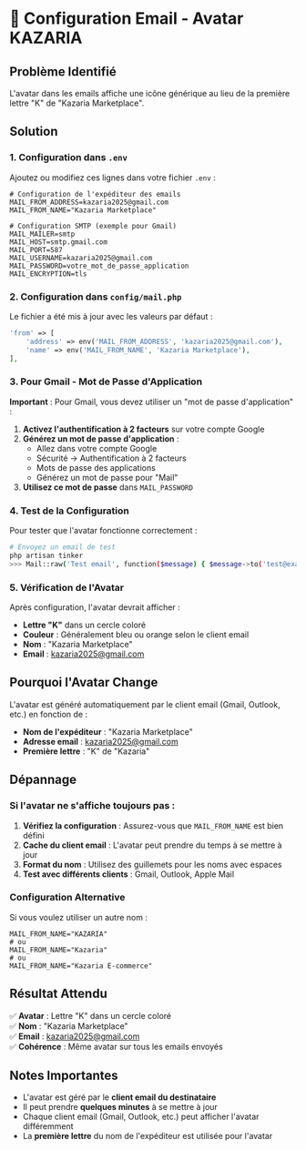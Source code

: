 # 📧 Configuration Email - Avatar KAZARIA

## Problème Identifié

L'avatar dans les emails affiche une icône générique au lieu de la première lettre "K" de "Kazaria Marketplace".

## Solution

### 1. Configuration dans `.env`

Ajoutez ou modifiez ces lignes dans votre fichier `.env` :

```env
# Configuration de l'expéditeur des emails
MAIL_FROM_ADDRESS=kazaria2025@gmail.com
MAIL_FROM_NAME="Kazaria Marketplace"

# Configuration SMTP (exemple pour Gmail)
MAIL_MAILER=smtp
MAIL_HOST=smtp.gmail.com
MAIL_PORT=587
MAIL_USERNAME=kazaria2025@gmail.com
MAIL_PASSWORD=votre_mot_de_passe_application
MAIL_ENCRYPTION=tls
```

### 2. Configuration dans `config/mail.php`

Le fichier a été mis à jour avec les valeurs par défaut :

```php
'from' => [
    'address' => env('MAIL_FROM_ADDRESS', 'kazaria2025@gmail.com'),
    'name' => env('MAIL_FROM_NAME', 'Kazaria Marketplace'),
],
```

### 3. Pour Gmail - Mot de Passe d'Application

**Important** : Pour Gmail, vous devez utiliser un "mot de passe d'application" :

1. **Activez l'authentification à 2 facteurs** sur votre compte Google
2. **Générez un mot de passe d'application** :
   - Allez dans votre compte Google
   - Sécurité → Authentification à 2 facteurs
   - Mots de passe des applications
   - Générez un mot de passe pour "Mail"
3. **Utilisez ce mot de passe** dans `MAIL_PASSWORD`

### 4. Test de la Configuration

Pour tester que l'avatar fonctionne correctement :

```bash
# Envoyez un email de test
php artisan tinker
>>> Mail::raw('Test email', function($message) { $message->to('test@example.com')->subject('Test'); });
```

### 5. Vérification de l'Avatar

Après configuration, l'avatar devrait afficher :
- **Lettre "K"** dans un cercle coloré
- **Couleur** : Généralement bleu ou orange selon le client email
- **Nom** : "Kazaria Marketplace"
- **Email** : kazaria2025@gmail.com

## Pourquoi l'Avatar Change

L'avatar est généré automatiquement par le client email (Gmail, Outlook, etc.) en fonction de :
- **Nom de l'expéditeur** : "Kazaria Marketplace"
- **Adresse email** : kazaria2025@gmail.com
- **Première lettre** : "K" de "Kazaria"

## Dépannage

### Si l'avatar ne s'affiche toujours pas :

1. **Vérifiez la configuration** : Assurez-vous que `MAIL_FROM_NAME` est bien défini
2. **Cache du client email** : L'avatar peut prendre du temps à se mettre à jour
3. **Format du nom** : Utilisez des guillemets pour les noms avec espaces
4. **Test avec différents clients** : Gmail, Outlook, Apple Mail

### Configuration Alternative

Si vous voulez utiliser un autre nom :

```env
MAIL_FROM_NAME="KAZARIA"
# ou
MAIL_FROM_NAME="Kazaria"
# ou
MAIL_FROM_NAME="Kazaria E-commerce"
```

## Résultat Attendu

✅ **Avatar** : Lettre "K" dans un cercle coloré  
✅ **Nom** : "Kazaria Marketplace"  
✅ **Email** : kazaria2025@gmail.com  
✅ **Cohérence** : Même avatar sur tous les emails envoyés  

## Notes Importantes

- L'avatar est géré par le **client email du destinataire**
- Il peut prendre **quelques minutes** à se mettre à jour
- Chaque client email (Gmail, Outlook, etc.) peut afficher l'avatar différemment
- La **première lettre** du nom de l'expéditeur est utilisée pour l'avatar
